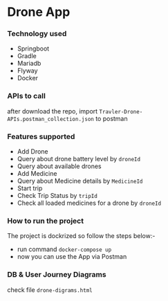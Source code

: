 # Drone App 

### Technology used
* Springboot
* Gradle
* Mariadb
* Flyway
* Docker

### APIs to call
after download the repo, import ``Travler-Drone-APIs.postman_collection.json`` to postman

### Features supported
* Add Drone
* Query about drone battery level by ``droneId``
* Query about available drones
* Add Medicine
* Query about Medicine details by ``MedicineId``
* Start trip 
* Check Trip Status by ``tripId``
* Check all loaded medicines for a drone by ``droneId``

### How to run the project 

The project is dockrized so follow the steps below:-

* run command ``docker-compose up``
* now you can use the App via Postman


### DB & User Journey Diagrams
check file ``drone-digrams.html`` 